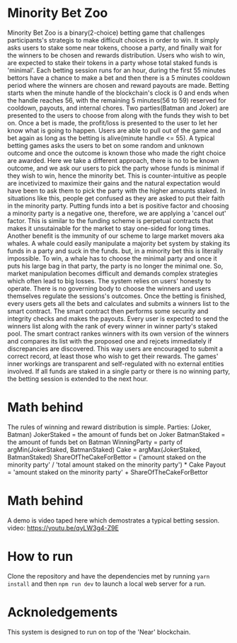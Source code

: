Minority Bet Zoo
=================

Minority Bet Zoo is a binary(2-choice) betting game that challenges participants's strategis to make difficult choices in order to win. It simply asks users to stake some near tokens, choose a party, and finally wait for the winners to be chosen and rewards distribution. Users who wish to win, are expected to stake their tokens in a party whose total staked funds is 'minimal'. 
Each betting session runs for an hour, during the first 55 minutes bettors have a chance to make a bet and then there is a 5 minutes cooldown period where the winners are chosen and reward payouts are made. Betting starts when the minute handle of the blockchain's clock is 0 and ends when the handle reaches 56, with the remaining 5 minutes(56 to 59) reserved for cooldown, payouts, and internal chores.
Two parties(Batman and Joker) are presented to the users to choose from along with the funds they wish to bet on. Once a bet is made, the profit/loss is presented to the user to let her know what is going to happen. Users are able to pull out of the game and bet again as long as the betting is alive(minute handle <= 55).
A typical betting games asks the users to bet on some random and unknown outcome and once the outcome is known those who made the right choice are awarded. Here we take a different approach, there is no to be known outcome, and we ask our users to pick the party whose funds is minimal if they wish to win, hence the minority bet. This is counter-intuitive as people are incetivized to maximize their gains and the natural expectation would have been to ask them to pick the party with the higher amounts staked. In situations like this, people get confused as they are asked to put their faith in the minority party. Putting funds into a bet is positive factor and choosing a minority party is a negative one, therefore, we are applying a 'cancel out' factor. This is similar to the funding scheme is perpetual contracts that makes it unsutainable for the market to stay one-sided for long times. Another benefit is the immunity of our scheme to large market movers aka whales. A whale could easily manipulate a majority bet system by staking its funds in a party and suck in the funds. but, in a minority bet this is literally impossible. To win, a whale has to choose the minimal party and once it puts his large bag in that party, the party is no longer the minimal one. So, market manipulation becomes difficult and demands complex strategies which often lead to big losses.
The system relies on users' honesty to operate. There is no governing body to choose the winners and users themselves regulate the sessions's outcomes. Once the betting is finished, every users gets all the bets and calculates and submits a winners list to the smart contract. The smart contract then performs some security and integrity checks and makes the payouts. Every user is expected to send the winners list along with the rank of every winner in winner party's staked pool. The smart contract rankes winners with its own version of the winners and compares its list with the proposed one and rejcets immediately if discrepancies are discovered. This way users are encouraged to submit a correct record, at least those who wish to get their rewards. The games' inner workings are transparent and self-regulated with no external entities involved. If all funds are staked in a single party or there is no winning party, the betting session is extended to the next hour.

Math behind
=================
The rules of winning and reward distribution is simple.
Parties: (Joker, Batman)
JokerStaked = the amount of funds bet on Joker
BatmanStaked = the amount of funds bet on Batman
WinningParty = party of argMin(JokerStaked, BatmanStaked)
Cake = argMax(JokerStaked, BatmanStaked)
ShareOfTheCakeForBettor = ('amount staked on the minority party' / 'total amount staked on the minority party') * Cake
Payout = 'amount staked on the minority party' + ShareOfTheCakeForBettor

Math behind
=================
A demo is video taped here which demostrates a typical betting session.
video: https://youtu.be/qyLW3g4-Z9E

How to run
=================
Clone the repository and have the dependencies met by running `yarn install` and then `npm run dev` to launch a local web server for a run.

Acknoledgements
=================
This system is designed to run on top of the 'Near' blockchain.

